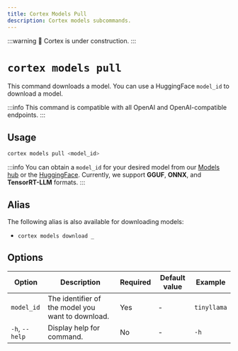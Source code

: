 ```yaml
---
title: Cortex Models Pull
description: Cortex models subcommands.
---
```


:::warning
🚧 Cortex is under construction.
:::

# `cortex models pull`

This command downloads a model. You can use a HuggingFace `model_id` to download a model.

:::info
This command is compatible with all OpenAI and OpenAI-compatible endpoints.
:::

## Usage

```bash
cortex models pull <model_id>
```
:::info
You can obtain a `model_id` for your desired model from our [Models hub](/models) or the [HuggingFace](https://huggingface.co/models). Currently, we support **GGUF**, **ONNX**, and **TensorRT-LLM** formats.
:::
## Alias

The following alias is also available for downloading models:

- `cortex models download _`

## Options

| Option                    | Description                              | Required | Default value | Example                    |
|---------------------------|------------------------------------------|----------|---------------|----------------------------|
| `model_id`                | The identifier of the model you want to download. | Yes      | -             | `tinyllama`           |
| `-h`, `--help`              | Display help for command.                | No       | -             | `-h`                   |



